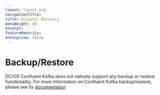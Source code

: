 ```yaml
---
layout: layout.pug
navigationTitle: 
title: Disaster Recovery
menuWeight: 40
excerpt:
featureMaturity:
enterprise: false
---
```


# Backup/Restore
DC/OS Confluent Kafka does not natively support any backup or restore functionality.  For more information on Confluent Kafka backup/restore, please see its [documentation](https://www.confluent.io/whitepaper/deploying-confluent-platform-with-mesosphere/)
